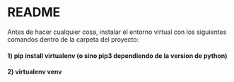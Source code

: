 # README
Antes de hacer cualquier cosa, instalar el entorno virtual con los
siguientes comandos dentro de la carpeta del proyecto:
#### 1) pip install virtualenv (o sino pip3 dependiendo de la version de python)
#### 2) virtualenv venv